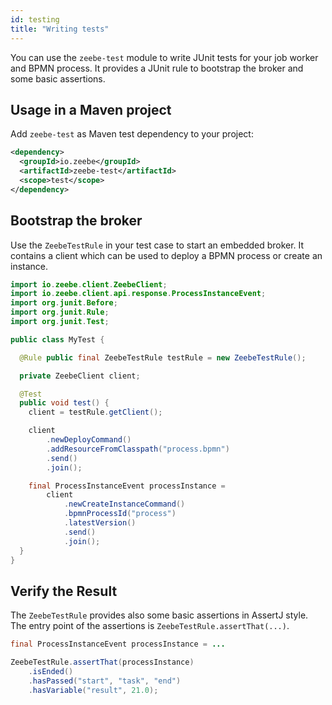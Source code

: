 ```yaml
---
id: testing
title: "Writing tests"
---
```

You can use the `zeebe-test` module to write JUnit tests for your job worker and BPMN process. It provides a JUnit rule to bootstrap the broker and some basic assertions.

## Usage in a Maven project

Add `zeebe-test` as Maven test dependency to your project:

```xml
<dependency>
  <groupId>io.zeebe</groupId>
  <artifactId>zeebe-test</artifactId>
  <scope>test</scope>
</dependency>
```

## Bootstrap the broker

Use the `ZeebeTestRule` in your test case to start an embedded broker. It contains a client which can be used to deploy a BPMN process or create an instance.

```java
import io.zeebe.client.ZeebeClient;
import io.zeebe.client.api.response.ProcessInstanceEvent;
import org.junit.Before;
import org.junit.Rule;
import org.junit.Test;

public class MyTest {

  @Rule public final ZeebeTestRule testRule = new ZeebeTestRule();

  private ZeebeClient client;

  @Test
  public void test() {
  	client = testRule.getClient();

    client
        .newDeployCommand()
        .addResourceFromClasspath("process.bpmn")
        .send()
        .join();

    final ProcessInstanceEvent processInstance =
        client
            .newCreateInstanceCommand()
            .bpmnProcessId("process")
            .latestVersion()
            .send()
            .join();
  }
}
```

## Verify the Result

The `ZeebeTestRule` provides also some basic assertions in AssertJ style. The entry point of the assertions is `ZeebeTestRule.assertThat(...)`.

```java
final ProcessInstanceEvent processInstance = ...

ZeebeTestRule.assertThat(processInstance)
    .isEnded()
    .hasPassed("start", "task", "end")
    .hasVariable("result", 21.0);
```


